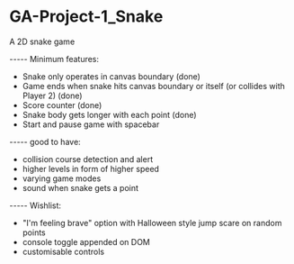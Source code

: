# GA-Project-1_Snake
A 2D snake game

-*-*-*-*-
Minimum features:
- Snake only operates in canvas boundary (done)
- Game ends when snake hits canvas boundary or itself (or collides with Player 2) (done)
- Score counter (done)
- Snake body gets longer with each point (done)
- Start and pause game with spacebar 

-*-*-*-*-
good to have: 
- collision course detection and alert
- higher levels in form of higher speed
- varying game modes
- sound when snake gets a point 

-*-*-*-*-
Wishlist:
- "I'm feeling brave" option with Halloween style jump scare on random points
- console toggle appended on DOM
- customisable controls